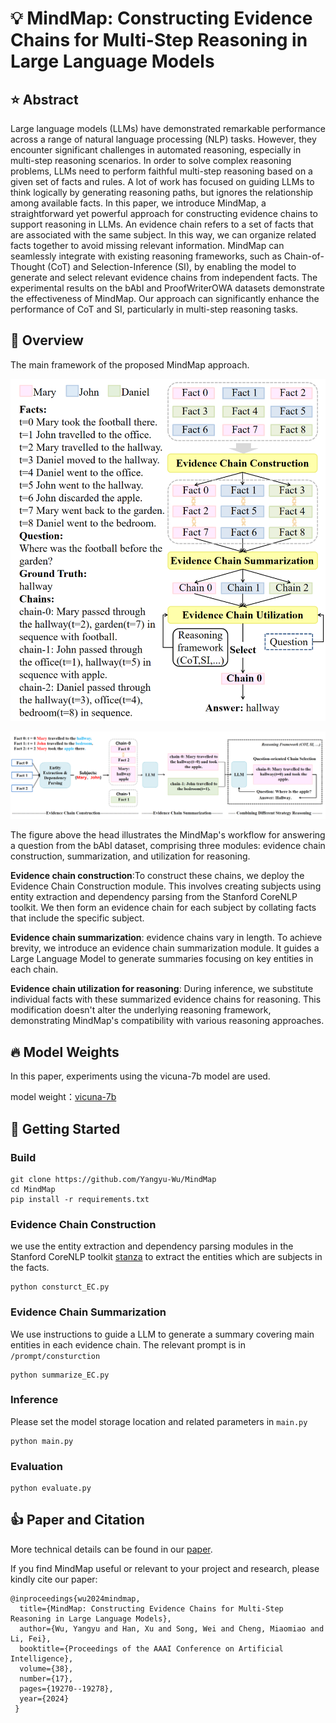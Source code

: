 # :bulb: MindMap: Constructing Evidence Chains for Multi-Step Reasoning in Large Language Models
## :star: Abstract
Large language models (LLMs) have demonstrated remarkable performance across a range of natural language processing (NLP) tasks. 
However, they encounter significant challenges in automated reasoning, especially in multi-step reasoning scenarios.
In order to solve complex reasoning problems, LLMs need to perform faithful multi-step reasoning based on a given set of facts and rules. 
A lot of work has focused on guiding LLMs to think logically by generating reasoning paths, but ignores the relationship among available facts.
In this paper, we introduce MindMap, a straightforward yet powerful approach for constructing evidence chains to support reasoning in LLMs.
An evidence chain refers to a set of facts that are associated with the same subject.
In this way, we can organize related facts together to avoid missing relevant information. 
MindMap can seamlessly integrate with existing reasoning frameworks, such as Chain-of-Thought (CoT) and Selection-Inference (SI), by enabling the model to generate and select relevant evidence chains from independent facts. The experimental results on the bAbI and ProofWriterOWA datasets demonstrate the effectiveness of MindMap. 
Our approach can significantly enhance the performance of CoT and SI, particularly in multi-step reasoning tasks. 
## :bell: Overview
The main framework of the proposed MindMap approach.

![fig1](./img/paperpic1.png)

![fig2](./img/paperpic2.png)

The figure above the head illustrates the MindMap's workflow for answering a question from the bAbI dataset, comprising three modules: evidence chain construction, summarization, and utilization for reasoning. 

**Evidence chain construction**:To construct these chains, we deploy the Evidence Chain Construction module. This involves creating subjects using entity extraction and dependency parsing from the Stanford CoreNLP toolkit. We then form an evidence chain for each subject by collating facts that include the specific subject.

**Evidence chain summarization**: evidence chains vary in length. To achieve brevity, we introduce an evidence chain summarization module. It guides a Large Language Model to generate summaries focusing on key entities in each chain.

**Evidence chain utilization for reasoning**: During inference, we substitute individual facts with these summarized evidence chains for reasoning. This modification doesn't alter the underlying reasoning framework, demonstrating MindMap's compatibility with various reasoning approaches.

## :fire: Model Weights
In this paper, experiments using the vicuna-7b model are used. 

model weight：[vicuna-7b](https://github.com/lm-sys/FastChat?tab=readme-ov-file#vicuna-weights)

## :rocket: Getting Started
### Build
```
git clone https://github.com/Yangyu-Wu/MindMap
cd MindMap
pip install -r requirements.txt
```
### Evidence Chain Construction
we use the entity extraction and dependency parsing modules in the Stanford CoreNLP toolkit [stanza](https://github.com/stanfordnlp/stanza) to extract the entities which are subjects in the facts.
```
python consturct_EC.py
```
### Evidence Chain Summarization
We use instructions to guide a LLM to generate a summary covering main entities in each evidence chain. The relevant prompt is in `/prompt/consturction`
```
python summarize_EC.py
```
### Inference
Please set the model storage location and related parameters in `main.py`
```
python main.py
```
### Evaluation
```
python evaluate.py
```

## :thumbsup: Paper and Citation
More technical details can be found in our [paper](https://ojs.aaai.org/index.php/AAAI/article/view/29896/31566).

If you find MindMap useful or relevant to your project and research, please kindly cite our paper:
```
@inproceedings{wu2024mindmap,
  title={MindMap: Constructing Evidence Chains for Multi-Step Reasoning in Large Language Models},
  author={Wu, Yangyu and Han, Xu and Song, Wei and Cheng, Miaomiao and Li, Fei},
  booktitle={Proceedings of the AAAI Conference on Artificial Intelligence},
  volume={38},
  number={17},
  pages={19270--19278},
  year={2024}
 }
```

